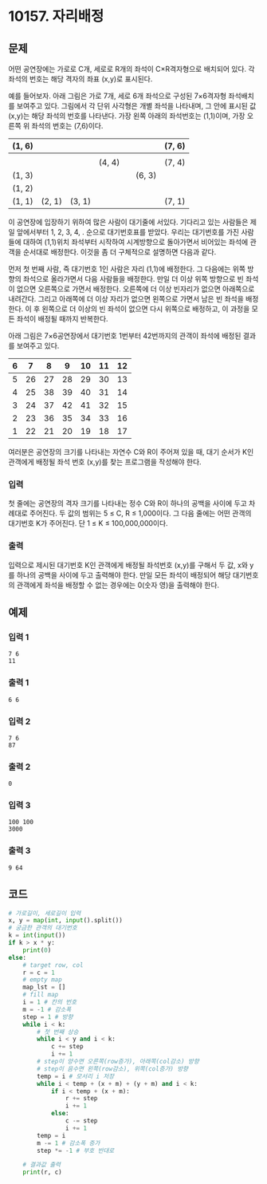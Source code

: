 # 10157. 자리배정

## 문제

어떤 공연장에는 가로로 C개, 세로로 R개의 좌석이 C×R격자형으로 배치되어 있다. 각 좌석의 번호는 해당 격자의 좌표 (x,y)로 표시된다. 

예를 들어보자. 아래 그림은 가로 7개, 세로 6개 좌석으로 구성된 7×6격자형 좌석배치를 보여주고 있다. 그림에서 각 단위 사각형은 개별 좌석을 나타내며, 그 안에 표시된 값 (x,y)는 해당 좌석의 번호를 나타낸다. 가장 왼쪽 아래의 좌석번호는 (1,1)이며, 가장 오른쪽 위 좌석의 번호는 (7,6)이다. 

| (1, 6) |        |        |        |      |        | (7, 6) |
| ------ | ------ | ------ | ------ | ---- | ------ | ------ |
|        |        |        |        |      |        |        |
|        |        |        | (4, 4) |      |        | (7, 4) |
| (1, 3) |        |        |        |      | (6, 3) |        |
| (1, 2) |        |        |        |      |        |        |
| (1, 1) | (2, 1) | (3, 1) |        |      |        | (7, 1) |

이 공연장에 입장하기 위하여 많은 사람이 대기줄에 서있다. 기다리고 있는 사람들은 제일 앞에서부터 1, 2, 3, 4, . 순으로 대기번호표를 받았다. 우리는 대기번호를 가진 사람들에 대하여 (1,1)위치 좌석부터 시작하여 시계방향으로 돌아가면서 비어있는 좌석에 관객을 순서대로 배정한다. 이것을 좀 더 구체적으로 설명하면 다음과 같다.

먼저 첫 번째 사람, 즉 대기번호 1인 사람은 자리 (1,1)에 배정한다. 그 다음에는 위쪽 방향의 좌석으로 올라가면서 다음 사람들을 배정한다. 만일 더 이상 위쪽 방향으로 빈 좌석이 없으면 오른쪽으로 가면서 배정한다. 오른쪽에 더 이상 빈자리가 없으면 아래쪽으로 내려간다. 그리고 아래쪽에 더 이상 자리가 없으면 왼쪽으로 가면서 남은 빈 좌석을 배정한다. 이 후 왼쪽으로 더 이상의 빈 좌석이 없으면 다시 위쪽으로 배정하고, 이 과정을 모든 좌석이 배정될 때까지 반복한다. 

아래 그림은 7×6공연장에서 대기번호 1번부터 42번까지의 관객이 좌석에 배정된 결과를 보여주고 있다.

| 6    | 7    | 8    | 9    | 10   | 11   | 12   |
| ---- | ---- | ---- | ---- | ---- | ---- | ---- |
| 5    | 26   | 27   | 28   | 29   | 30   | 13   |
| 4    | 25   | 38   | 39   | 40   | 31   | 14   |
| 3    | 24   | 37   | 42   | 41   | 32   | 15   |
| 2    | 23   | 36   | 35   | 34   | 33   | 16   |
| 1    | 22   | 21   | 20   | 19   | 18   | 17   |

여러분은 공연장의 크기를 나타내는 자연수 C와 R이 주어져 있을 때, 대기 순서가 K인 관객에게 배정될 좌석 번호 (x,y)를 찾는 프로그램을 작성해야 한다. 



### 입력

첫 줄에는 공연장의 격자 크기를 나타내는 정수 C와 R이 하나의 공백을 사이에 두고 차례대로 주어진다. 두 값의 범위는 5 ≤ C, R ≤ 1,000이다. 그 다음 줄에는 어떤 관객의 대기번호 K가 주어진다. 단 1 ≤ K ≤ 100,000,000이다.

### 출력

입력으로 제시된 대기번호 K인 관객에게 배정될 좌석번호 (x,y)를 구해서 두 값, x와 y를 하나의 공백을 사이에 두고 출력해야 한다. 만일 모든 좌석이 배정되어 해당 대기번호의 관객에게 좌석을 배정할 수 없는 경우에는 0(숫자 영)을 출력해야 한다. 





## 예제

### 입력 1

```
7 6
11
```

### 출력 1

```
6 6
```



### 입력 2

```
7 6
87
```

### 출력 2

```
0
```



### 입력 3

```
100 100
3000
```

### 출력 3

```
9 64
```





## 코드

```python
# 가로길이, 세로길이 입력
x, y = map(int, input().split())
# 궁금한 관객의 대기번호
k = int(input())
if k > x * y:
    print(0)
else:
    # target row, col
    r = c = 1
    # empty map
    map_lst = []
    # fill map
    i = 1 # 칸의 번호
    m = -1 # 감소폭
    step = 1 # 방향 
    while i < k:
        # 첫 번째 상승
        while i < y and i < k:
            c += step
            i += 1
        # step이 양수면 오른쪽(row증가), 아래쪽(col감소) 방향
        # step이 음수면 왼쪽(row감소), 위쪽(col증가) 방향
        temp = i # 모서리 i 저장
        while i < temp + (x + m) + (y + m) and i < k:
            if i < temp + (x + m):
                r += step
                i += 1
            else:
                c -= step
                i += 1
        temp = i
        m -= 1 # 감소폭 증가
        step *= -1 # 부호 반대로

    # 결과값 출력
    print(r, c)
```
